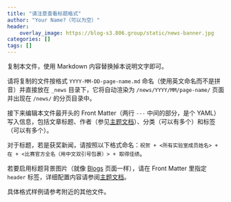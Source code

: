 ```yaml
---
title: "请注意查看标题格式"
author: "Your Name?（可以为空）"
header:
    overlay_image: https://blog-s3.806.group/static/news-banner.jpg
categories: []
tags: []
---
```


复制本文件，使用 Markdown 内容替换掉本说明文字即可。

请将复制的文件按格式 `YYYY-MM-DD-page-name.md` 命名（使用英文命名而不是拼音）并直接放在 `_news` 目录下，它将自动渲染为 `/news/YYYY/MM/page-name/` 页面并出现在 `/news/` 的分页目录中。

接下来编辑本文件最开头的 Front Matter（两行 `---` 中间的部分，是个 YAML）写入信息，包括文章标题、作者（参见[主题文档][1]）、分类（可以有多个）和标签（可以有多个）。

对于标题，若是获奖新闻，请按照以下格式命名：`祝贺 + <所有实验室成员姓名> + 在 + <比赛官方全名（用中文双引号包裹）> + 取得佳绩`。

若要启用标题背景图片（就像 [Blogs](/blogs/) 页面一样），请在 Front Matter 里指定 `header` 标签，详细配置内容请参阅[主题文档][2]。

具体格式样例请参考附近的其他文件。

[1]: https://mmistakes.github.io/minimal-mistakes/docs/authors/
[2]: https://mmistakes.github.io/minimal-mistakes/docs/layouts/#headers
